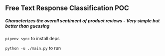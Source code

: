 ## Free Text Response Classification POC

##### Characterizes the overall sentiment of product reviews - Very simple but better than guessing

`pipenv sync` to install deps

`python -u ./main.py` to run